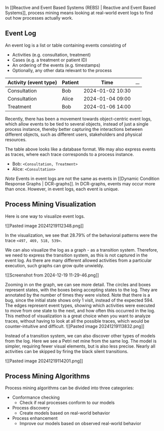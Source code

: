 In [[Reactive and Event Based Systems (REBS) | Reactive and Event Based Systems]], process mining means looking at real-world event logs to find out how processes actually work.

## Event Log
An event log is a list or table containing events consisting of
- Activities (e.g. consultation, treatment)
- Cases (e.g. a treatment or patient ID)
- An ordering of the events (e.g. timestamps)
- Optionally, any other data relevant to the process

| Activity (event type) | Patient | Time             | ... |
| --------------------- | ------- | ---------------- | --- |
| Consultation          | Bob     | 2024-01-02 10:30 |     |
| Consultation          | Alice   | 2024-01-04 09:00 |     |
| Treatment             | Bob     | 2024-01-06 14:00 |     |
Recently, there has been a movement towards object-centric event logs, which allow events to be tied to several objects, instead of just a single process instance, thereby better capturing the interactions between different objects, such as different users, stakeholders and physical resources.

The table above looks like a database format. We may also express events as traces, where each trace corresponds to a process instance.
- Bob: `<Consultation, Treatment>`
- Alice: `<Consultation>`

*Note*
Events in event logs are not the same as events in [[Dynamic Condition Response Graphs | DCR-graphs]]. In DCR-graphs, events may occur more than once. However, in event logs, each event is unique.

## Process Mining Visualization

Here is one way to visualize event logs.

![[Pasted image 20241219112348.png]]

In the visualization, we see that 28.79% of the behavioral patterns were the trace `<497, 469, 518, 539>`.

We can also visualize the log as a graph - as a transition system. Therefore, we need to express the transition system, as this is not captured in the event log. As there are many different allowed activities from a particular execution, such graphs can grow quite unwieldy.

![[Screenshot from 2024-12-19 11-29-46.png]]

Zooming in on the graph, we can see more detail.
The circles and boxes represent states, with the boxes being accepting states to the log. They are annotated by the number of times they were visited. Note that there is a bug, since the initial state shows only 1 visit, instead of the expected 594.
The edges represent event types, showing which activities were executed to move from one state to the next, and how often this occurred in the log.
This method of visualization is a great choice when you want to analyze traces, without having to look at all the possible traces, which would be counter-intuitive and difficult.
![[Pasted image 20241219113832.png]]


Instead of a transition system, we can also discover other types of models from the log.
Here we see a Petri net mine from the same log. The model is simpler, requiring fewer visual elements, but is also less precise. Nearly all activities can be skipped by firing the black silent transitions.

![[Pasted image 20241219114201.png]]

## Process Mining Algorithms
Process mining algorithms can be divided into three categories:
- Conformance checking
  - Check if real processes conform to our models
- Process discovery
  - Create models based on real-world behavior
- Process enhancement
  - Improve our models based on observed real-world behavior


